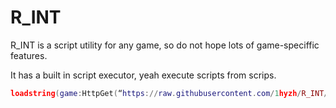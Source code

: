 <h1>R_INT</h1>
R_INT is a script utility for any game, so do not hope lots of game-speciffic features.

It has a built in script executor,
yeah execute scripts from scrips.

```lua
loadstring(game:HttpGet(“https://raw.githubusercontent.com/1hyzh/R_INT/refs/heads/main/script.lua”))()
```